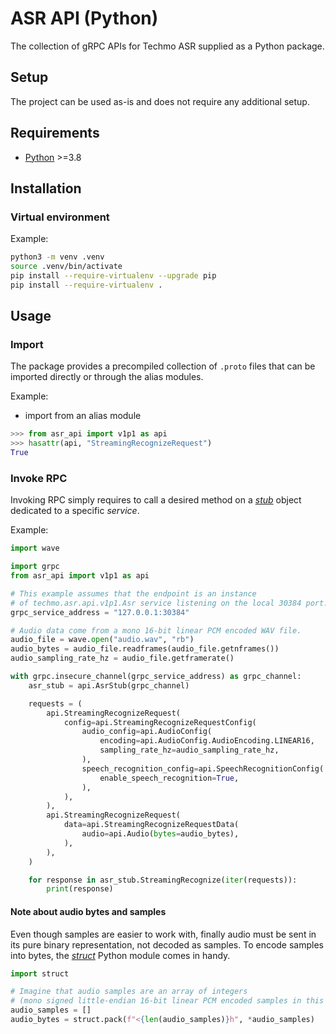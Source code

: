 # ASR API (Python)

The collection of gRPC APIs for Techmo ASR supplied as a Python package.

## Setup

The project can be used as-is and does not require any additional setup.

## Requirements

- [Python](https://www.python.org/) >=3.8

## Installation

### Virtual environment

Example:

```sh
python3 -m venv .venv
source .venv/bin/activate
pip install --require-virtualenv --upgrade pip
pip install --require-virtualenv .
```

## Usage

### Import

The package provides a precompiled collection of `.proto` files that can be imported directly or through the alias modules.

Example:

- import from an alias module

```python
>>> from asr_api import v1p1 as api
>>> hasattr(api, "StreamingRecognizeRequest")
True
```

### Invoke RPC

Invoking RPC simply requires to call a desired method on a [_stub_](https://grpc.io/docs/what-is-grpc/core-concepts/#using-the-api) object dedicated to a specific _service_.

Example:

```python
import wave

import grpc
from asr_api import v1p1 as api

# This example assumes that the endpoint is an instance
# of techmo.asr.api.v1p1.Asr service listening on the local 30384 port.
grpc_service_address = "127.0.0.1:30384"

# Audio data come from a mono 16-bit linear PCM encoded WAV file.
audio_file = wave.open("audio.wav", "rb")
audio_bytes = audio_file.readframes(audio_file.getnframes())
audio_sampling_rate_hz = audio_file.getframerate()

with grpc.insecure_channel(grpc_service_address) as grpc_channel:
    asr_stub = api.AsrStub(grpc_channel)

    requests = (
        api.StreamingRecognizeRequest(
            config=api.StreamingRecognizeRequestConfig(
                audio_config=api.AudioConfig(
                    encoding=api.AudioConfig.AudioEncoding.LINEAR16,
                    sampling_rate_hz=audio_sampling_rate_hz,
                ),
                speech_recognition_config=api.SpeechRecognitionConfig(
                    enable_speech_recognition=True,
                ),
            ),
        ),
        api.StreamingRecognizeRequest(
            data=api.StreamingRecognizeRequestData(
                audio=api.Audio(bytes=audio_bytes),
            ),
        ),
    )

    for response in asr_stub.StreamingRecognize(iter(requests)):
        print(response)
```

#### Note about audio bytes and samples

Even though samples are easier to work with, finally audio must be sent in its pure binary representation, not decoded as samples. To encode samples into bytes, the [_struct_](https://docs.python.org/3/library/struct.html#module-struct) Python module comes in handy.

```python
import struct

# Imagine that audio samples are an array of integers
# (mono signed little-endian 16-bit linear PCM encoded samples in this case).
audio_samples = []
audio_bytes = struct.pack(f"<{len(audio_samples)}h", *audio_samples)
```
